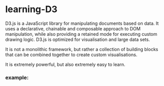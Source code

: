 # learning-D3

D3.js is a JavaScript library for manipulating documents based on data.
It uses a declarative, chainable and composable approach to DOM manipulation,
while also providing a retained mode for executing custom drawing logic.
D3.js is optimized for visualisation and large data sets.

It is not a monolithic framework, but rather a collection of building blocks
that can be combined together to create custom visualisations.

It is extremely powerful, but also extremely easy to learn.

### example:
